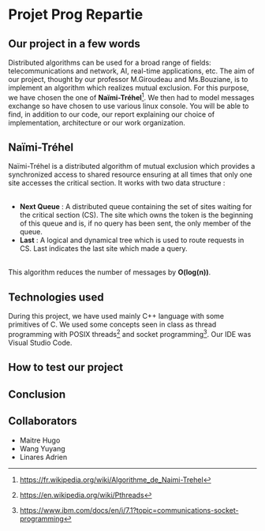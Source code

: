 # Projet Prog Repartie

## Our project in a few words
Distributed algorithms can be used for a broad range of fields: telecommunications and network, AI, real-time applications, etc.
The aim of our project, thought by our professor M.Giroudeau and Ms.Bouziane, is to implement an algorithm which realizes mutual exclusion. For this purpose, we have chosen the one of **Naïmi-Tréhel**[^1]. We then had to model messages exchange so have chosen to use various linux console. You will be able to find, in addition to our code, our report explaining our choice of implementation, architecture or our work organization.

## Naïmi-Tréhel
Naïmi-Tréhel is a distributed algorithm of mutual exclusion which provides a synchronized access to shared resource ensuring at all times that only one site accesses the critical section. It works with two data structure : </br> </br> 

- **Next Queue** : A distributed queue containing the set of sites waiting for the critical section (CS). The site which owns the token is the beginning of this queue and is, if no query has been sent, the only member of the queue.
- **__Last__** : A logical and dynamical tree which is used to route requests in CS. Last indicates the last site which made a query. </br></br>
  
This algorithm reduces the number of messages by **O(log(n))**.

## Technologies used
During this project, we have used mainly C++ language with some primitives of C.
We used some concepts seen in class as thread programming with POSIX threads[^2] and socket programming[^3].
Our IDE was Visual Studio Code.

## How to test our project


## Conclusion


## Collaborators
* Maitre Hugo
* Wang Yuyang
* Linares Adrien


[^1]: https://fr.wikipedia.org/wiki/Algorithme_de_Naimi-Trehel
[^2]: https://en.wikipedia.org/wiki/Pthreads
[^3]: https://www.ibm.com/docs/en/i/7.1?topic=communications-socket-programming
